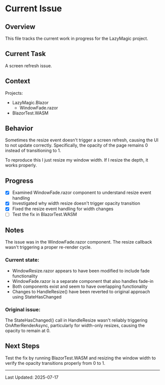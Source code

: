 # Current Issue

## Overview
This file tracks the current work in progress for the LazyMagic project.

## Current Task
A screen refresh issue.



## Context
Projects:
- LazyMagic.Blazor
	- WindowFade.razor
- BlazorTest.WASM

## Behavior
Sometimes the resize event doesn't trigger a screen refresh, causing the UI to not update correctly. Specifically, the opacity of the page remains 0 instead of transitioning to 1. 

To reproduce this I just resize my window width. If I resize the depth, it works properly.

## Progress
- [x] Examined WindowFade.razor component to understand resize event handling
- [x] Investigated why width resize doesn't trigger opacity transition  
- [x] Fixed the resize event handling for width changes
- [ ] Test the fix in BlazorTest.WASM

## Notes
The issue was in the WindowFade.razor component. The resize callback wasn't triggering a proper re-render cycle. 

### Current state:
- WindowResize.razor appears to have been modified to include fade functionality
- WindowFade.razor is a separate component that also handles fade-in
- Both components exist and seem to have overlapping functionality
- Changes to HandleResize() have been reverted to original approach using StateHasChanged

### Original issue:
The StateHasChanged() call in HandleResize wasn't reliably triggering OnAfterRenderAsync, particularly for width-only resizes, causing the opacity to remain at 0.

## Next Steps
Test the fix by running BlazorTest.WASM and resizing the window width to verify the opacity transitions properly from 0 to 1.

---
Last Updated: 2025-07-17